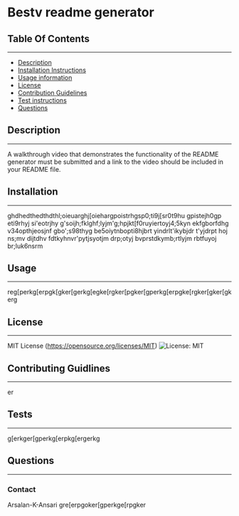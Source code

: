 
  
  # Bestv readme generator

  ## Table Of Contents
  ---
  - [Description](#description) 
  - [Installation Instructions](#installation) 
  - [Usage information](#usage)
  - [License](#license)
  - [Contribution Guidelines](#Contributing)
  - [Test instructions](#tests)
  - [Questions](#questions)

  ## Description
  ---
   A walkthrough video that demonstrates the functionality of the README generator must be submitted and a link to the video should be included in your README file.
  
  
  
  
  ## Installation
  ----
  ghdhedthedthdthl;oieuarghj[oiehargpoistrhgsp0;ti9j[sr0t9hu gpistejh0gp eti9rhyj si'eotrjhy g'soijh;fklghf;lyjm'g;hpjkt[f0ruyiertoyj4;5kyn ekfgborfdhg v34opthjeosjnf gbo';s98thyg be5oiytnbopti8hjbrt yindrlt'ikybjdr t'yjdrpt hoj ns;mv dijtdhv fdtkyhnvr'pytjsyotjm drp;otyj bvprstdkymb;rtlyjm rbtfuyoj br;luk6nsrm
  
  ## Usage
  ---

  reg[perkg[erpgk[gker[gerkg[egke[rgker[pgker[gperkg[erpgke[rgker[gker[gkerg
  
  
  ## License 
  -----
  
  MIT License
  (https://opensource.org/licenses/MIT)
  ![License: MIT](https://img.shields.io/badge/License-MIT-yellow.svg)


  ## Contributing Guidlines
  ----
  er

  ## Tests
  ---
  g[erkger[gperkg[erpkg[ergerkg

  ## Questions
  ---
  ### Contact 
  
   Arsalan-K-Ansari 
  gre[erpgoker[gperkge[rpgker
  
